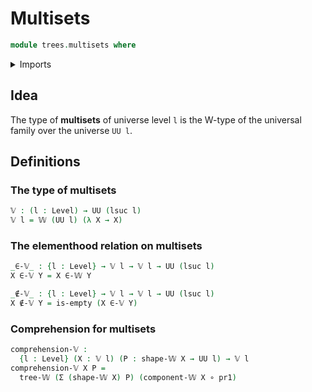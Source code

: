 # Multisets

```agda
module trees.multisets where
```

<details><summary>Imports</summary>

```agda
open import foundation.dependent-pair-types
open import foundation.empty-types
open import foundation.function-types
open import foundation.universe-levels

open import trees.elementhood-relation-w-types
open import trees.w-types
```

</details>

## Idea

The type of **multisets** of universe level `l` is the W-type of the universal
family over the universe `UU l`.

## Definitions

### The type of multisets

```agda
𝕍 : (l : Level) → UU (lsuc l)
𝕍 l = 𝕎 (UU l) (λ X → X)
```

### The elementhood relation on multisets

```agda
_∈-𝕍_ : {l : Level} → 𝕍 l → 𝕍 l → UU (lsuc l)
X ∈-𝕍 Y = X ∈-𝕎 Y

_∉-𝕍_ : {l : Level} → 𝕍 l → 𝕍 l → UU (lsuc l)
X ∉-𝕍 Y = is-empty (X ∈-𝕍 Y)
```

### Comprehension for multisets

```agda
comprehension-𝕍 :
  {l : Level} (X : 𝕍 l) (P : shape-𝕎 X → UU l) → 𝕍 l
comprehension-𝕍 X P =
  tree-𝕎 (Σ (shape-𝕎 X) P) (component-𝕎 X ∘ pr1)
```
